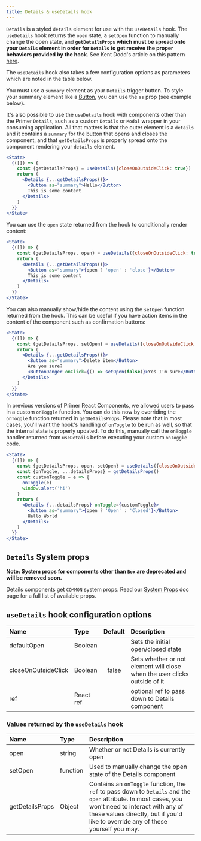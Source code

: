 ```yaml
---
title: Details & useDetails hook
---
```


`Details` is a styled `details` element for use with the `useDetails` hook. The `useDetails` hook returns the `open` state, a `setOpen` function to manually change the open state, and **`getDetailsProps` which must be spread onto your `Details` element in order for `Details` to get receive the proper behaviors provided by the hook**. See Kent Dodd's article on this pattern [here](https://kentcdodds.com/blog/how-to-give-rendering-control-to-users-with-prop-getters).

The `useDetails` hook also takes a few configuration options as parameters which are noted in the table below.

You must use a `summary` element as your `Details` trigger button. To style your summary element like a [Button](./Button), you can use the `as` prop (see example below).

It's also possible to use the `useDetails` hook with components other than the Primer `Details`, such as a custom `Details` or `Modal` wrapper in your consuming application. All that matters is that the outer element is a `details` and it contains a `summary` for the button that opens and closes the component, and that `getDetailsProps` is properly spread onto the component rendering your `details` element.

```jsx live
<State>
  {([]) => {
    const {getDetailsProps} = useDetails({closeOnOutsideClick: true})
    return (
      <Details {...getDetailsProps()}>
        <Button as="summary">Hello</Button>
        This is some content
      </Details>
    )
  }}
</State>
```

You can use the `open` state returned from the hook to conditionally render content:

```jsx live
<State>
  {([]) => {
    const {getDetailsProps, open} = useDetails({closeOnOutsideClick: true})
    return (
      <Details {...getDetailsProps()}>
        <Button as="summary">{open ? 'open' : 'close'}</Button>
        This is some content
      </Details>
    )
  }}
</State>
```

You can also manually show/hide the content using the `setOpen` function returned from the hook. This can be useful if you have action items in the content of the component such as confirmation buttons:

```jsx live
<State>
  {([]) => {
    const {getDetailsProps, setOpen} = useDetails({closeOnOutsideClick: true})
    return (
      <Details {...getDetailsProps()}>
        <Button as="summary">Delete item</Button>
        Are you sure?
        <ButtonDanger onClick={() => setOpen(false)}>Yes I'm sure</ButtonDanger>
      </Details>
    )
  }}
</State>
```

In previous versions of Primer React Components, we allowed users to pass in a custom `onToggle` function. You can do this now by overriding the `onToggle` function returned in `getDetailsProps`. Please note that in most cases, you'll want the hook's handling of `onToggle` to be run as well, so that the internal state is properly updated. To do this, manually call the `onToggle` handler returned from `useDetails` before executing your custom `onToggle` code.

```jsx live
<State>
  {([]) => {
    const {getDetailsProps, open, setOpen} = useDetails({closeOnOutsideClick: true})
    const {onToggle, ...detailsProps} = getDetailsProps()
    const customToggle = e => {
      onToggle(e)
      window.alert('hi')
    }
    return (
      <Details {...detailsProps} onToggle={customToggle}>
        <Button as="summary">{open ? 'Open' : 'Closed'}</Button>
        Hello World
      </Details>
    )
  }}
</State>
```

## `Details` System props

**Note: System props for components other than `Box` are deprecated and will be removed soon.**

Details components get `COMMON` system props. Read our [System Props](/system-props) doc page for a full list of available props.

## `useDetails` hook configuration options

| Name                | Type      | Default | Description                                                               |
| :------------------ | :-------- | :-----: | :------------------------------------------------------------------------ |
| defaultOpen         | Boolean   |         | Sets the initial open/closed state                                        |
| closeOnOutsideClick | Boolean   |  false  | Sets whether or not element will close when the user clicks outside of it |
| ref                 | React ref |         | optional ref to pass down to Details component                            |

### Values returned by the `useDetails` hook

| Name            | Type     | Description                                                                                                                                                                                                                              |
| :-------------- | :------- | :--------------------------------------------------------------------------------------------------------------------------------------------------------------------------------------------------------------------------------------- |
| open            | string   | Whether or not Details is currently open                                                                                                                                                                                                 |
| setOpen         | function | Used to manually change the open state of the Details component                                                                                                                                                                          |
| getDetailsProps | Object   | Contains an `onToggle` function, the `ref` to pass down to `Details` and the `open` attribute. In most cases, you won't need to interact with any of these values directly, but if you'd like to override any of these yourself you may. |
